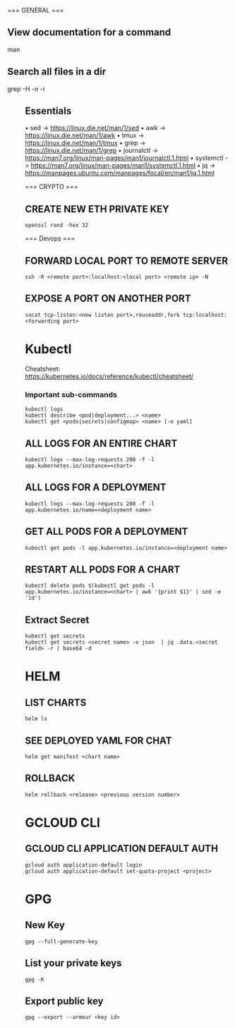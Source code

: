 === GENERAL === 

## View documentation for a command
man <command> 

## Search all files in a dir
grep -H -n -r <search term> <dir>

## Essentials
• sed -> https://linux.die.net/man/1/sed
• awk -> https://linux.die.net/man/1/awk
• tmux -> https://linux.die.net/man/1/tmux
• grep -> https://linux.die.net/man/1/grep
• journalctl -> https://man7.org/linux/man-pages/man1/journalctl.1.html
• systemctl -> https://man7.org/linux/man-pages/man1/systemctl.1.html
• jq -> https://manpages.ubuntu.com/manpages/focal/en/man1/jq.1.html

=== CRYPTO ===

## CREATE NEW ETH PRIVATE KEY 

`openssl rand -hex 32`

=== Devops === 

## FORWARD LOCAL PORT TO REMOTE SERVER 

`ssh -R <remote port>:localhost:<local port> <remote ip> -N`

## EXPOSE A PORT ON ANOTHER PORT

`socat tcp-listen:<new listen port>,reuseaddr,fork tcp:localhost:<forwarding port>`

# Kubectl 

Cheatsheet: https://kubernetes.io/docs/reference/kubectl/cheatsheet/

### Important sub-commands

```
kubectl logs
kubectl describe <pod|deployment...> <name>
kubectl get <pods|secrets|configmap> <name> [-o yaml]
```

## ALL LOGS FOR AN ENTIRE CHART

`kubectl logs --max-log-requests 200 -f -l app.kubernetes.io/instance=<chart>`

## ALL LOGS FOR A DEPLOYMENT

`kubectl logs --max-log-requests 200 -f -l app.kubernetes.io/name=<deployment name>`

## GET ALL PODS FOR A DEPLOYMENT

`kubectl get pods -l app.kubernetes.io/instance=<deployment name>`

## RESTART ALL PODS FOR A CHART

`kubectl delete pods $(kubectl get pods -l app.kubernetes.io/instance=<chart> | awk '{print $1}' | sed -e '1d')`

## Extract Secret 
```
kubectl get secrets
kubectl get secrets <secret name> -o json  | jq .data.<secret field> -r | base64 -d
```

# HELM

## LIST CHARTS

`helm ls`

## SEE DEPLOYED YAML FOR CHAT

`helm get manifest <chart name>`

## ROLLBACK

`helm rollback <release> <previous version number>`

# GCLOUD CLI

## GCLOUD CLI APPLICATION DEFAULT AUTH

```
gcloud auth application-default login 
gcloud auth application-default set-quota-project <project>
```


# GPG

## New Key
`gpg --full-generate-key`

## List your private keys
`gpg -K`

## Export public key  
`gpg --export --armour <key id>`
